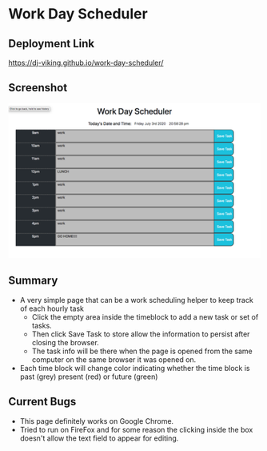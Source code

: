 # Work Day Scheduler

## Deployment Link

https://dj-viking.github.io/work-day-scheduler/


## Screenshot
![Image of Application Page](./assets/images/page-screenshot.png)

## Summary

- A very simple page that can be a work scheduling helper to keep track of each hourly task
    * Click the empty area inside the timeblock to add a new task or set of tasks.
    * Then click Save Task to store allow the information to persist after closing the browser.
    * The task info will be there when the page is opened from the same computer on the same browser it was opened on.
- Each time block will change color indicating whether the time block is past (grey) present (red) or future (green)

## Current Bugs
- This page definitely works on Google Chrome.
- Tried to run on FireFox and for some reason the clicking inside the box doesn't allow the text field to appear for editing. 